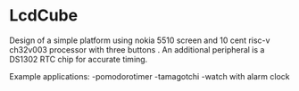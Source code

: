 # LcdCube
Design of a simple platform using nokia 5510 screen and 10 cent risc-v ch32v003 processor with three buttons .
An additional peripheral is a DS1302 RTC chip for accurate timing.

Example applications:
-pomodorotimer
-tamagotchi
-watch with alarm clock

